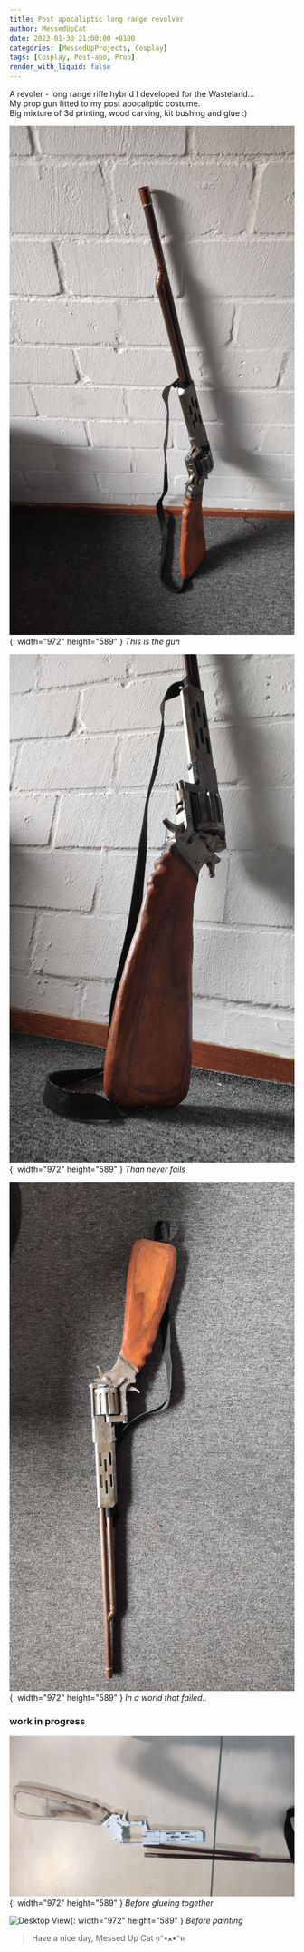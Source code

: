 ```yaml
---
title: Post apocaliptic long range revolver
author: MessedUpCat
date: 2023-01-30 21:00:00 +0100
categories: [MessedUpProjects, Cosplay]
tags: [Cosplay, Post-apo, Prop]
render_with_liquid: false
---
```


A revoler - long range rifle hybrid I developed for the Wasteland... <br>
My prop gun fitted to my post apocaliptic costume. <br>
Big mixture of 3d printing, wood carving, kit bushing and glue :) 

![Desktop View](/assets/2023-01-30-Post-apo-gun/Post%20apo%20rifle1.jpg){: width="972" height="589" }
_This is the gun_

![Desktop View](/assets/2023-01-30-Post-apo-gun/Post%20apo%20rifle%203.jpg){: width="972" height="589" }
_Than never fails_

![Desktop View](/assets/2023-01-30-Post-apo-gun/Post%20apo%20rifle.jpg){: width="972" height="589" }
_In a world that failed.._

### work in progress
![Desktop View](/assets/2023-01-30-Post-apo-gun/Post%20apo%20rifle%20wip.jpg){: width="972" height="589" }
_Before glueing together_

![Desktop View](/assets/2023-01-30-Post-apo-gun/Post%20apo%20rifle%20wip2.jpg){: width="972" height="589" }
_Before painting_


>Have a nice day, Messed Up Cat ฅ^•ﻌ•^ฅ
